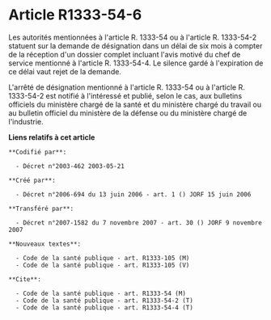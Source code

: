 # Article R1333-54-6

Les autorités mentionnées à l'article R. 1333-54 ou à l'article R. 1333-54-2 statuent sur la demande de désignation dans un
délai de six mois à compter de la réception d'un dossier complet incluant l'avis motivé du chef de service mentionné à
l'article R. 1333-54-4. Le silence gardé à l'expiration de ce délai vaut rejet de la demande.

L'arrêté de désignation mentionné à l'article R. 1333-54 ou à l'article R. 1333-54-2 est notifié à l'intéressé et publié,
selon le cas, aux bulletins officiels du ministère chargé de la santé et du ministère chargé du travail ou au bulletin
officiel du ministère de la défense ou du ministère chargé de l'industrie.

**Liens relatifs à cet article**

	**Codifié par**:

	  - Décret n°2003-462 2003-05-21

	**Créé par**:

	  - Décret n°2006-694 du 13 juin 2006 - art. 1 () JORF 15 juin 2006

	**Transféré par**:

	  - Décret n°2007-1582 du 7 novembre 2007 - art. 30 () JORF 9 novembre 2007

	**Nouveaux textes**:

	  - Code de la santé publique - art. R1333-105 (M)
	  - Code de la santé publique - art. R1333-105 (V)

	**Cite**:

	  - Code de la santé publique - art. R1333-54 (M)
	  - Code de la santé publique - art. R1333-54-2 (T)
	  - Code de la santé publique - art. R1333-54-4 (T)
